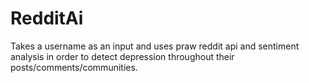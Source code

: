 # RedditAi

Takes a username as an input and uses praw reddit api and sentiment analysis in order to detect depression throughout their posts/comments/communities.
